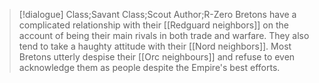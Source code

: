 >[!dialogue] Class;Savant Class;Scout Author;R-Zero
>Bretons have a complicated relationship with their [[Redguard neighbors]] on the account of being their main rivals in both trade and warfare. They also tend to take a haughty attitude with their [[Nord neighbors]]. Most Bretons utterly despise their [[Orc neighbours]] and refuse to even acknowledge them as people despite the Empire's best efforts.






